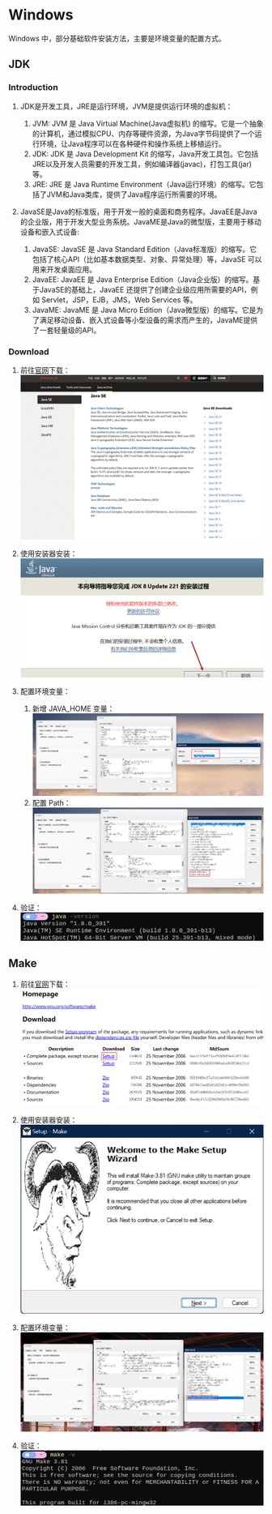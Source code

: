 # Windows

Windows 中，部分基础软件安装方法，主要是环境变量的配置方式。

## JDK

### Introduction

1. JDK是开发工具，JRE是运行环境，JVM是提供运行环境的虚拟机：
    1. JVM: JVM 是 Java Virtual Machine(Java虚拟机) 的缩写。它是一个抽象的计算机，通过模拟CPU、内存等硬件资源，为Java字节码提供了一个运行环境，让Java程序可以在各种硬件和操作系统上移植运行。
    2. JDK: JDK 是 Java Development Kit 的缩写，Java开发工具包。它包括JRE以及开发人员需要的开发工具，例如编译器(javac)，打包工具(jar)等。
    3. JRE: JRE 是 Java Runtime Environment（Java运行环境）的缩写。它包括了JVM和Java类库，提供了Java程序运行所需要的环境。

2. JavaSE是Java的标准版，用于开发一般的桌面和商务程序。JavaEE是Java的企业版，用于开发大型业务系统。JavaME是Java的微型版，主要用于移动设备和嵌入式设备:
   1. JavaSE: JavaSE 是 Java Standard Edition（Java标准版）的缩写。它包括了核心API（比如基本数据类型、对象、异常处理）等，JavaSE 可以用来开发桌面应用。
   2. JavaEE: JavaEE 是 Java Enterprise Edition（Java企业版）的缩写。基于JavaSE的基础上，JavaEE 还提供了创建企业级应用所需要的API，例如 Servlet，JSP，EJB，JMS，Web Services 等。
   3. JavaME: JavaME 是 Java Micro Edition（Java微型版）的缩写。它是为了满足移动设备、嵌入式设备等小型设备的需求而产生的，JavaME提供了一套轻量级的API。

### Download

1. 前往[官网](https://www.oracle.com/cn/java/technologies/downloads/archive/)下载：
    ![](images/2024-01-27-20-02-31.png)

2. 使用安装器安装：
    ![](images/2024-01-27-20-10-57.png)

3. 配置环境变量：
   1. 新增 JAVA_HOME 变量：
    ![](images/2024-01-27-20-16-17.png)
   2. 配置 Path：
    ![](images/2024-01-27-20-18-43.png)

4. 验证：
    ![](images/2024-01-27-20-11-32.png)

## Make

1. 前往[官网](https://gnuwin32.sourceforge.net/packages/make.htm)下载：
    ![](images/2024-01-21-22-35-47.png)

2. 使用安装器安装：
    ![](images/2024-01-21-22-38-21.png)

3. 配置环境变量：
    ![](images/2024-01-21-22-45-27.png)

4. 验证：
    ![](images/2024-01-21-22-46-52.png)
